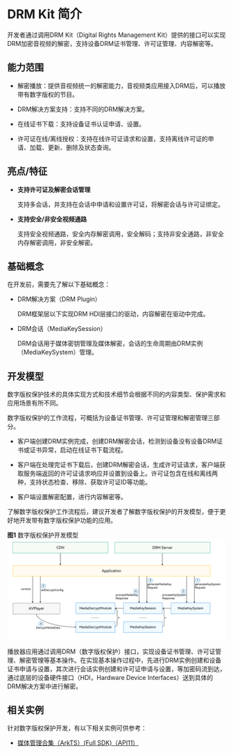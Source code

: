 # DRM Kit 简介

开发者通过调用DRM Kit（Digital Rights Management Kit）提供的接口可以实现DRM加密音视频的解密，支持设备DRM证书管理、许可证管理、内容解密等。

## 能力范围
- 解密播放：提供音视频统一的解密能力，音视频类应用接入DRM后，可以播放带有数字版权的节目。

- DRM解决方案支持：支持不同的DRM解决方案。

- 在线证书下载：支持设备证书认证申请、设置。

- 许可证在线/离线授权：支持在线许可证请求和设置，支持离线许可证的申请、加载、更新、删除及状态查询。

## 亮点/特征

- **支持许可证及解密会话管理**

  支持多会话，并支持在会话中申请和设置许可证，将解密会话与许可证绑定。

- **支持安全/非安全视频通路**

  支持安全视频通路，安全内存解密调用，安全解码；支持非安全通路，非安全内存解密调用，非安全解密。

## 基础概念
在开发前，需要先了解以下基础概念：

- DRM解决方案（DRM Plugin）

  DRM框架层以下实现DRM HDI层接口的驱动，内容解密在驱动中完成。

- DRM会话（MediaKeySession）

  DRM会话用于媒体密钥管理及媒体解密，会话的生命周期由DRM实例（MediaKeySystem）管理。

## 开发模型

数字版权保护技术的具体实现方式和技术细节会根据不同的内容类型、保护需求和应用场景有所不同。

数字版权保护的工作流程，可概括为设备证书管理、许可证管理和解密管理三部分。

- 客户端创建DRM实例完成，创建DRM解密会话，检测到设备没有设备DRM证书或证书异常，启动在线证书下载流程。

- 客户端在处理完证书下载后，创建DRM解密会话，生成许可证请求，客户端获取服务端返回的许可证请求响应并设置到设备上。许可证包含在线和离线两种，支持状态检查、移除、获取许可证ID等功能。

- 客户端设置解密配置，进行内容解密等。

了解数字版权保护工作流程后，建议开发者了解数字版权保护的开发模型，便于更好地开发带有数字版权保护功能的应用。

**图1** 数字版权保护开发模型  
![Drm Development Model](figures/drm-development-model.png)

播放器应用通过调用DRM（数字版权保护）接口，实现设备证书管理、许可证管理、解密管理等基本操作。在实现基本操作过程中，先进行DRM实例创建和设备证书申请与设置，其次进行会话实例创建和许可证申请与设置，等加密码流到达，通过底层的设备硬件接口（HDI，Hardware Device Interfaces）送到具体的DRM解决方案中进行解密。

## 相关实例

针对数字版权保护开发，有以下相关实例可供参考：

- [媒体管理合集（ArkTS）(Full SDK)（API11）](https://gitee.com/openharmony/applications_app_samples/tree/OpenHarmony-5.0.1-Release/code/SystemFeature/FileManagement/MediaCollections)
